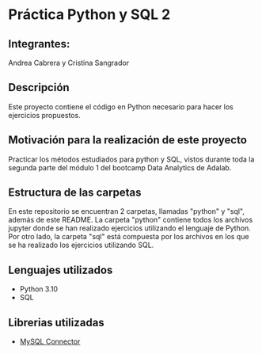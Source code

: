 # Práctica Python y SQL 2
## Integrantes:
Andrea Cabrera y Cristina Sangrador

## Descripción
Este proyecto contiene el código en Python necesario para hacer los ejercicios propuestos.

## Motivación para la realización de este proyecto
Practicar los métodos estudiados para python y SQL, vistos durante toda la segunda parte del módulo 1 del bootcamp Data Analytics de Adalab.

## Estructura de las carpetas
En este repositorio se encuentran 2 carpetas, llamadas "python" y "sql", además de este README. La carpeta "python" contiene todos los archivos jupyter donde se han realizado ejercicios utilizando el lenguaje de Python. Por otro lado, la carpeta "sql" está compuesta por los archivos en los que se ha realizado los ejercicios utilizando SQL.

## Lenguajes utilizados
- Python 3.10
- SQL

## Librerias utilizadas
* [MySQL Connector](https://dev.mysql.com/doc/connector-python/en/)

